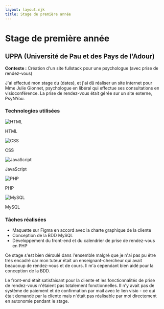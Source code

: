 ```yaml
---
layout: layout.njk
title: Stage de première année
---
```


<div class="container">

# Stage de première année

## UPPA (Université de Pau et des Pays de l'Adour)

**Contexte :** Création d'un site fullstack pour une psychologue (avec prise de rendez-vous)

J'ai effectué mon stage du (dates), et j'ai dû réaliser un site internet pour Mme Julie Gionnet, psychologue en libéral qui effectue ses consultations en visioconférence. La prise de rendez-vous était gérée sur un site externe, PsyNYou.

### Technologies utilisées

<div class="tech-cards">
  <div class="tech-card">
    <img src="/assets/images/html.png" alt="HTML">
    <p>HTML</p>
  </div>
  <div class="tech-card">
    <img src="/assets/images/css.png" alt="CSS">
    <p>CSS</p>
  </div>
  <div class="tech-card">
    <img src="/assets/images/javascript.png" alt="JavaScript">
    <p>JavaScript</p>
  </div>
  <div class="tech-card">
    <img src="/assets/images/php.png" alt="PHP">
    <p>PHP</p>
  </div>
  <div class="tech-card">
    <img src="/assets/images/mysql.png" alt="MySQL">
    <p>MySQL</p>
  </div>
</div>

### Tâches réalisées

- Maquette sur Figma en accord avec la charte graphique de la cliente
- Conception de la BDD MySQL
- Développement du front-end et du calendrier de prise de rendez-vous en PHP

Ce stage s'est bien déroulé dans l'ensemble malgré que je n'ai pas pu être très encadré car mon tuteur était un enseignant-chercheur qui avait beaucoup de rendez-vous et de cours. Il m'a cependant bien aidé pour la conception de la BDD.

Le front-end était satisfaisant pour la cliente et les fonctionnalités de prise de rendez-vous n'étaient pas totalement fonctionnelles. Il n'y avait pas de système de paiement et de confirmation par mail avec le lien visio - ce qui était demandé par la cliente mais n'était pas réalisable par moi directement en autonomie pendant le stage.

</div>
